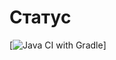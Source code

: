 # Статус
[![Java CI with Gradle](https://github.com/MikhailVoroshilov/PageObject/actions/workflows/gradleVetki.yml/badge.svg?branch=values)]
